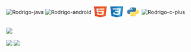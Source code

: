 
<div style="display: inline_block"><br>
  <img align="center" alt="Rodrigo-java" height="40" width="40" src="https://img.shields.io/badge/Java-ED8B00?style=for-the-badge&logo=openjdk&logoColor=white">

 <img align="center" alt="Rodrigo-android" height="40" width="40" src="https://img.shields.io/badge/Android-3DDC84?style=for-the-badge&logo=android&logoColor=white">
 
  <img align="center" alt="Rodrigo-HTML" height="30" width="40" src="https://raw.githubusercontent.com/devicons/devicon/master/icons/html5/html5-original.svg">
  <img align="center" alt="Rodrigo-CSS" height="30" width="40" src="https://raw.githubusercontent.com/devicons/devicon/master/icons/css3/css3-original.svg">
  <img align="center" alt="Rodrigo-Python" height="30" width="40" src="https://raw.githubusercontent.com/devicons/devicon/master/icons/python/python-original.svg">
  <img align="center" alt="Rodrigo-c-plus" height="40" width="40" src="https://img.shields.io/badge/C%2B%2B-00599C?style=for-the-badge&logo=c%2B%2B&logoColor=white">
</div>
  
  ##
 
<div> 
  
  <a href="https://www.instagram.com/devrodrigosantana/" target="_blank"><img src="https://img.shields.io/badge/-Instagram-%23E4405F?style=for-the-badge&logo=instagram&logoColor=white" target="_blank"></a>

  <a href = "devrodrigosantana@hotmail.com"><img src="https://img.shields.io/badge/-Gmail-%23333?style=for-the-badge&logo=gmail&logoColor=white" target="_blank"></a>
  <a href="https://www.linkedin.com/in/rodrigo-santana-8966b6222/" target="_blank"><img src="https://img.shields.io/badge/-LinkedIn-%230077B5?style=for-the-badge&logo=linkedin&logoColor=white" target="_blank"></a> 
  
</div>



